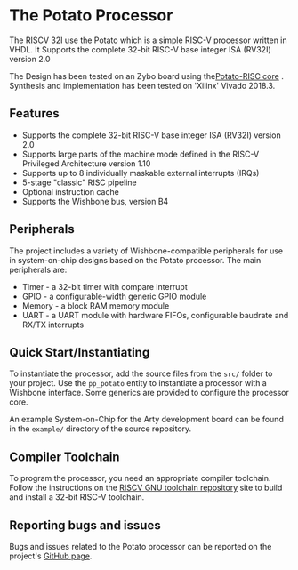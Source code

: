 # The Potato Processor



The RISCV 32I use the Potato which is a simple RISC-V processor written in VHDL.
It Supports the complete 32-bit RISC-V base integer ISA (RV32I) version 2.0

The Design has been tested on an Zybo board using the[Potato-RISC core](https://github.com/skordal/potato/tree/master/src)
. Synthesis and implementation has been tested on 'Xilinx' Vivado 2018.3.

## Features

* Supports the complete 32-bit RISC-V base integer ISA (RV32I) version 2.0
* Supports large parts of the machine mode defined in the RISC-V Privileged Architecture version 1.10
* Supports up to 8 individually maskable external interrupts (IRQs)
* 5-stage "classic" RISC pipeline
* Optional instruction cache
* Supports the Wishbone bus, version B4

## Peripherals

The project includes a variety of Wishbone-compatible peripherals for use in system-on-chip designs based on the Potato processor.
The main peripherals are:

* Timer - a 32-bit timer with compare interrupt
* GPIO - a configurable-width generic GPIO module
* Memory - a block RAM memory module
* UART - a UART module with hardware FIFOs, configurable baudrate and RX/TX interrupts

## Quick Start/Instantiating

To instantiate the processor, add the source files from the `src/` folder to your project. Use the `pp_potato`
entity to instantiate a processor with a Wishbone interface. Some generics are provided to configure the processor core.

An example System-on-Chip for the Arty development board can be found in the `example/` directory of the source repository.

## Compiler Toolchain

To program the processor, you need an appropriate compiler toolchain. Follow the instructions on the
[RISCV GNU toolchain repository](https://github.com/riscv/riscv-gnu-toolchain) site to build and install a 32-bit RISC-V toolchain.

## Reporting bugs and issues

Bugs and issues related to the Potato processor can be reported on the project's [GitHub page](https://github.com/skordal/potato).

